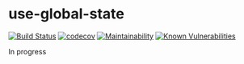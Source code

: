 # use-global-state

[![Build Status](https://travis-ci.org/borovin/use-global-state.svg?branch=master)](https://travis-ci.org/borovin/use-global-state)
[![codecov](https://codecov.io/gh/borovin/use-global-state/branch/master/graph/badge.svg)](https://codecov.io/gh/borovin/use-global-state)
[![Maintainability](https://api.codeclimate.com/v1/badges/d84b8538d01f46507247/maintainability)](https://codeclimate.com/github/borovin/use-global-state/maintainability)
[![Known Vulnerabilities](https://snyk.io/test/github/borovin/use-global-state/badge.svg?targetFile=package.json)](https://snyk.io/test/github/borovin/use-global-state?targetFile=package.json)

In progress
